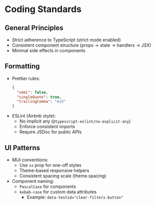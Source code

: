 # Coding Standards

## General Principles

- Strict adherence to TypeScript (strict mode enabled)
- Consistent component structure (props → state → handlers → JSX)
- Minimal side effects in components

## Formatting

- Prettier rules:
  ```json
  {
    "semi": false,
    "singleQuote": true,
    "trailingComma": "es5"
  }
  ```
- ESLint (Airbnb style):
  - No implicit any (`@typescript-eslint/no-explicit-any`)
  - Enforce consistent imports
  - Require JSDoc for public APIs

## UI Patterns

- MUI conventions:
  - Use `sx` prop for one-off styles
  - Theme-based responsive helpers
  - Consistent spacing scale (theme.spacing)
- Component naming:
  - `PascalCase` for components
  - `kebab-case` for custom data attributes
    - Example: `data-testid="clear-filters-button"`
